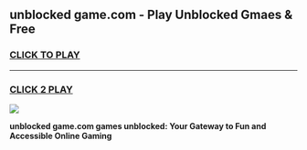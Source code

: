 
## unblocked game.com - Play Unblocked Gmaes & Free
<h3>
<a href="https://premium.freeplayer.one?title=unblocked_game.com&ref=20F">CLICK TO PLAY</a></h3>
<hr>

<h3>
<a href="https://premium.freeplayer.one?title=unblocked_game.com&ref=20F">CLICK 2 PLAY</a>
  
</h3>

<a href="https://premium.freeplayer.one?title=unblocked_game.com&ref=20F/"><img src="https://clearcache.store/games.png"></a>


**unblocked game.com games unblocked: Your Gateway to Fun and Accessible Online Gaming**
